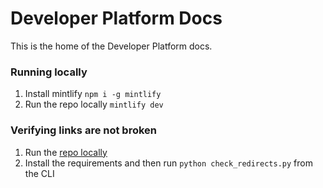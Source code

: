 # Developer Platform Docs

This is the home of the Developer Platform docs.

### Running locally
1. Install mintlify `npm i -g mintlify`
2. Run the repo locally `mintlify dev`

### Verifying links are not broken
1. Run the [repo locally](#running-locally)
2. Install the requirements and then run `python check_redirects.py` from the CLI